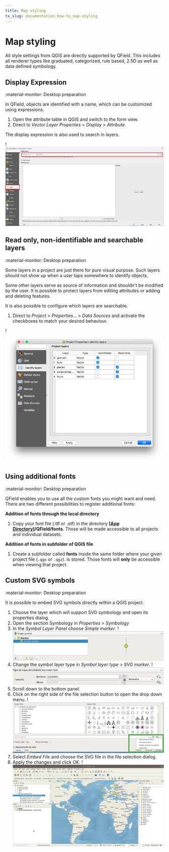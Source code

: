 ```yaml
---
title: Map styling
tx_slug: documentation_how-to_map-styling
---
```


# Map styling

All style settings from QGIS are directly supported by QField.
This includes all renderer types like graduated, categorized, rule based,
2.5D as well as data defined symbology.

## Display Expression
:material-monitor: Desktop preparation

In QField, objects are identified with a name, which can be customized using expressions.

1. Open the attribute table in QGIS and switch to the form view.
2. Direct to *Vector Layer Properties* > *Display* > *Attribute*.

The display expression is also used to search in layers.

!![Configuration of display expression in QGIS.](../assets/images/define_display_expression.png)

## Read only, non-identifiable and searchable layers
:material-monitor: Desktop preparation

Some layers in a project are just there for pure visual purpose.
Such layers should not show up when a user taps somewhere to identify objects.

Some other layers serve as source of information and shouldn't be modified by the user.
It is possible to protect layers from editing attributes or adding and deleting features.

It is also possible to configure which layers are searchable.

1. Direct to *Project* > *Properties...* > *Data Sources* and activate the checkboxes to match your desired behaviour.

!![Configuration of layers that will not be identifiable, nor modifiable,  nor searchable.](../assets/images/project_configuration_readonly.png)

## Using additional fonts
:material-monitor: Desktop preparation

QField enables you to use all the custom fonts you might want and need.
There are two different possibilities to register additional fonts:

**Addition of fonts through the local directory**

1. Copy your font file (.ttf or .otf) in the directory **[[App Directory](../get-started/storage.md#5-qfield-app-directory)]/QField/fonts**.
Those will be made accessible to all projects and individual datasets.

**Addition of fonts in subfolder of QGIS file**

1. Create a subfolder called **fonts** inside the same folder where your given project file (`.qgs` or `.qgz`). is stored. Those fonts will **only** be accessible when viewing that project.

## Custom SVG symbols
:material-monitor: Desktop preparation

It is possible to embed SVG symbols directly within a QGIS project.

1. Choose the layer which will support SVG symbology and open its properties dialog.
2. Open the section Symbology in *Properties* > *Symbology*
3. In the *Symbol Layer Panel* choose *Simple marker*.
!![](../assets/images/symbol_layer_panel.png)
4. Change the symbol layer type in *Symbol layer type* > *SVG marker*.
!![](../assets/images/symbol_layer_type.png)
5. Scroll down to the bottom panel.
6. Click on the right side of the file selection button to open the drop down menu.
!![](../assets/images/drop_down_svg_menu.png)
7. Select *Embed File* and choose the SVG file in the file selection dialog.
8. Apply the changes and click *OK*.
!![](../assets/images/custom_svg_symbols.gif)
